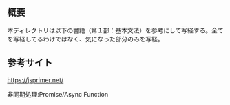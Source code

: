 ## 概要

本ディレクトリは以下の書籍（第１部：基本文法）を参考にして写経する。全てを写経してるわけではなく、気になった部分のみを写経。

## 参考サイト

https://jsprimer.net/

非同期処理:Promise/Async Function
